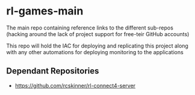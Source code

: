 # rl-games-main
The main repo containing reference links to the different sub-repos (hacking around the lack of project support for free-teir GitHub accounts)

This repo will hold the IAC for deploying and replicating this project along with any other automations for deploying monitoring to the applications

## Dependant Repositories
- https://github.com/rcskinner/rl-connect4-server

